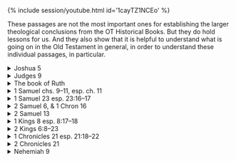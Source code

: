 
{% include session/youtube.html id='1cayTZ1NCEo' %}

These passages are not the most important ones for establishing the larger theological conclusions from the OT Historical Books. But they do hold lessons for us. And they also show that it is helpful to understand what is going on in the Old Testament in general, in order to understand these individual passages, in particular.

<details>
  <summary>Joshua 5</summary>
  <p>
  The Israelites at Gilgal <samp>Stopped circumcision</samp>
  </p>
</details>

<details>
  <summary>Judges 9</summary>
  <p>
  Abimelech, the son of Gideon <samp>God avenged the 70 sons</samp>
  </p>
</details>

<details>
  <summary>The book of Ruth</summary>
  <p>
  Theologically, which verse in Ruth is the most important one? <samp>Ruth 4:13</samp>
  <br/>
  <samp>Faithful people & A Moabite in David's geneology</samp>
  </p>
</details>

<details>
  <summary>1 Samuel chs. 9–11, esp. ch. 11</summary>
  <p>
  The early days in the reign of King Saul
  </p>
</details>

<details>
  <summary>1 Samuel 23 esp. 23:16–17</summary>
  <p>
  Jonathan & David
  </p>
</details>

<details>
  <summary>2 Samuel 6, & 1 Chron 16</summary>
  <p>
  The Ark of the Covenant comes to Jerusalem // Uzzah died
  </p>
</details>

<details>
  <summary>2 Samuel 13</summary>
  <p>
  Amnon & Tamar … and Absalom.
  </p>
</details>

<details>
  <summary>1 Kings 8 esp. 8:17–18</summary>
  <p>
  Solomon’s great sermon at the dedication of the Temple
  <pre>See also 1 Chron 22:6–11. First, read 2 Kings 2:1–14, esp. verses 9–11.</pre>
  </p>
</details>

<details>
  <summary>2 Kings 6:8–23</summary>
  <p>
  Elisha is surrounded by enemies, the Arameans
  </p>
</details>

<details>
  <summary>1 Chronicles 21 esp. 21:18–22</summary>
  <p>
  David counts his fighting men; the sacrifice at the threshing floor of Araunah
  <pre>Parallel passage: 2 Samuel 24</pre>
  </p>
</details>

<details>
  <summary>2 Chronicles 21</summary>
  <p>
  Jehoram, a very wicked king of Judah
  </p>
</details>

<details>
  <summary>Nehemiah 9</summary>
  <p>
  A great public prayer of confession by the Jews after the exile. Note the reference to Abraham!
  </p>
</details>


